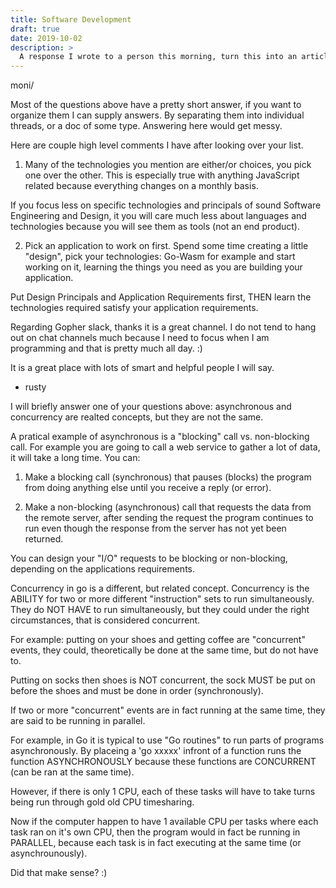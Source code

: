 ```yaml
---
title: Software Development
draft: true
date: 2019-10-02
description: >
  A response I wrote to a person this morning, turn this into an article or two.
---
```


moni/

Most of the questions above have a pretty short answer, if you want to organize them I can supply answers.  By separating them into individual threads, or a doc of some type.  Answering here would get messy.

Here are couple high level comments I have after looking over your list.

1. Many of the technologies you mention are either/or choices, you pick one over the other.  This is especially true with anything JavaScript related because everything changes on a monthly basis.

If you focus less on specific technologies and principals of sound Software Engineering and Design, it you will care much less about languages and technologies because you will see them as tools (not an end product).

2. Pick an application to work on first.  Spend some time creating a little "design", pick your technologies: Go-Wasm for example and start working on it, learning the things you need as you are building your application.

Put Design Principals and Application Requirements first, THEN learn the technologies required satisfy your application requirements.

Regarding Gopher slack, thanks it is a great channel. I do not tend to hang out on chat channels much because I need to focus when I am programming and that is pretty much all day.  :)

It is a great place with lots of smart and helpful people I will say.

- rusty

I will briefly answer one of your questions above: asynchronous and concurrency are realted concepts, but they are not the same.

A pratical example of asynchronous is a "blocking" call vs. non-blocking call.  For example you are going to call a web service to gather a lot of data, it will take a long time.  You can:

1) Make a blocking call (synchronous) that pauses (blocks) the program from doing anything else until you receive a reply (or error).

2) Make a non-blocking (asynchronous) call that requests the data from the remote server, after sending the request the program continues to run even though the response from the server has not yet been returned.

You can design your "I/O" requests to be blocking or non-blocking, depending on the applications requirements.

Concurrency in go is a different, but related concept. Concurrency is the ABILITY for two or more different "instruction" sets to run simultaneously.  They do NOT HAVE to run simultaneously, but they could under the right circumstances, that is considered concurrent.

For example: putting on your shoes and getting coffee are "concurrent" events, they could, theoretically be done at the same time, but do not have to.

Putting on socks then shoes is NOT concurrent, the sock MUST be put on before the shoes and must be done in order (synchronously).

If two or more "concurrent" events are in fact running at the same time, they are said to be running in parallel.  

For example, in Go it is typical to use "Go routines" to run parts of programs asynchronously. By placeing a 'go xxxxx' infront of a function runs the function ASYNCHRONOUSLY because these functions are CONCURRENT (can be ran at the same time).

However, if there is only 1 CPU, each of these tasks will have to take turns being run through gold old CPU timesharing.

Now if the computer happen to have 1 available CPU per tasks where each task ran on it's own CPU, then the program would in fact be running in PARALLEL, because each task is in fact executing at the same time (or asynchrounously).

Did that make sense? :)

